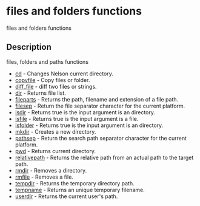 

# files and folders functions

files and folders functions

## Description
files, folders and paths functions


* [cd](cd.md) - Changes Nelson current directory.
* [copyfile](copyfile.md) - Copy files or folder.
* [diff_file](diff_file.md) - diff two files or strings.
* [dir](dir.md) - Returns file list.
* [fileparts](fileparts.md) - Returns the path, filename and extension of a file path.
* [filesep](filesep.md) - Return the file separator character for the current platform.
* [isdir](isdir.md) - Returns true is the input argument is an directory.
* [isfile](isfile.md) - Returns true is the input argument is a file.
* [isfolder](isfolder.md) - Returns true is the input argument is an directory.
* [mkdir](mkdir.md) - Creates a new directory.
* [pathsep](pathsep.md) - Return the search path separator character for the current platform.
* [pwd](pwd.md) - Returns current directory.
* [relativepath](relativepath.md) - Returns the relative path from an actual path to the target path.
* [rmdir](rmdir.md) - Removes a directory.
* [rmfile](rmfile.md) - Removes a file.
* [tempdir](tempdir.md) - Returns the temporary directory path.
* [tempname](tempname.md) - Returns an unique temporary filename.
* [userdir](userdir.md) - Returns the current user's path.



